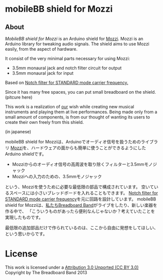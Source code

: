 # mobileBB shield for Mozzi
## About
*MobileBB shield for Mozzi* is an Arduino shield for [Mozzi](http://sensorium.github.io/Mozzi/).
Mozzi is an Arduino library for tweaking audio signals.
The shield aims to use Mozzi easily, from the aspect of hardware.

It consist of the very minimal parts necessary for using Mozzi:

- 3.5mm monaural jack and notch filter circuit for output
- 3.5mm monaural jack for input


Based on [Notch filter for STANDARD mode carrier frequency.](http://sensorium.github.io/Mozzi/learn/output/)

Since it has many free spaces, you can put small breadboard on the shield.
(pitcure here)

This work is a realization of [our](http://www.breadboardband.org) wish while creating new musical instruments and playing them at live performances.
Being made only from a small amount of components, is from our thought of wanting its users to create their own freely from this shield. 

(in japanese)

mobileBB shield for Mozziは、Arduinoでオーディオ信号を扱うためのライブラリ 
[Mozzi](http://sensorium.github.io/Mozzi/)を、ハードウェアの面からも簡単に使うことができるようにしたArduino shieldです。
 
- Mozziからのオーディオ信号の高周波を取り除くフィルターと3.5mmモノジャック
- Mozziへの入力のための、3.5mmモノジャック

という、Mozziを使うために必要な最低限の部品で構成されています。
空いているスペースには小さいブレッドボードを入れることもできます。
[Notch filter for STANDARD mode carrier frequency](http://sensorium.github.io/Mozzi/learn/output/)を元に回路を設計しています。
mobileBB shield for Mozziは、[私たちBreadboard Band](http://www.breadboardband.org)がライブをしたり、新しい楽器を作る中で、
「こういうものがあったら便利なんじゃないか？考えていたことを実現したものです。

最低限の追加部品だけで作られているのは、ここから自由に発想をしてほしい、という思いからです。

# License
This work is licensed under a [Attribution 3.0 Unported (CC BY 3.0)](http://creativecommons.org/licenses/by/3.0/deed.en)
Copyright by The Breadboard Band 2013
